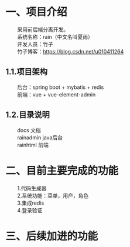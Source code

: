 # 一、项目介绍
&emsp;&emsp; 采用前后端分离开发。</br>
&emsp;&emsp; 系统名称：rain（中文名叫夏雨） </br>
&emsp;&emsp; 开发人员：竹子 </br>
&emsp;&emsp; 竹子博客：https://blog.csdn.net/u010411264 </br>
## 1.1.项目架构
&emsp;&emsp; 后台：spring boot + mybatis + redis </br>
&emsp;&emsp; 前端：vue + vue-element-admin
## 1.2.目录说明
&emsp;&emsp; docs 文档 </br>
&emsp;&emsp; rainadmin java后台 </br>
&emsp;&emsp; rainhtml 前端 </br>

# 二、目前主要完成的功能
&emsp;&emsp; 1.代码生成器</br>
&emsp;&emsp; 2.系统功能：菜单，用户，角色</br>
&emsp;&emsp; 3.集成redis</br>
&emsp;&emsp; 4.登录验证</br>

# 三、后续加进的功能


